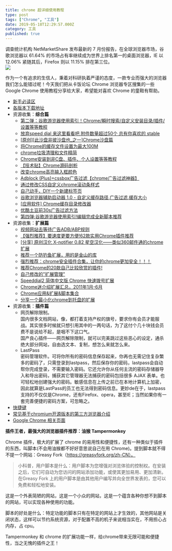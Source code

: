 ```yaml
---
title: chrome 超详细使用教程
type: post
tags: ["Chrome", "工具"]
date: 2019-05-18T12:29:57.000Z
category: 工具
published: true
---
```


调查统计机构 NetMarketShare 发布最新的 7 月份报告，在全球浏览器市场，谷歌浏览器以 61.64% 的市场占有率继续成为世界上排名第一的桌面浏览器，IE 以 12.06% 紧随其后，Firefox 则以 11.15% 排在第三位。<br />![](https://qiniu.bioinit.com/yuque/0/2019/png/126032/1558182611078-9f867c81-07f5-4371-aa58-71fa4a55b533.png#align=left&display=inline&height=782&originHeight=782&originWidth=776&size=0&status=done&width=776)

作为一个有追求的生信人，秉着对科研执着严谨的态度，一款专业而强大的浏览器我们怎么能错过呢！今天我们把从卡饭论坛 Chrome 浏览器专区搜集的一些 Google Chrome 使用教程分享给大家，希望能对喜欢 Chrome 的童鞋有帮助。

- [新手必读区](https://bbs.kafan.cn/forum.php?mod=viewthread&tid=984403&page=1#pid191955358)
- [各版本下载地址](https://bbs.kafan.cn/forum.php?mod=viewthread&tid=984403&page=1#pid19195543)
- 资源收集：**综合篇**
  - [第二弹：谷歌游览器使用索引！Chrome/瞬时搜索/自定义安装目录/插件/设置等等教程](http://bbs.kafan.cn/thread-840991-1-1.html)
  - [放弃speed dial 来这里看看吧 附件数量超过50个 总有你喜欢的 stable](http://bbs.kafan.cn/thread-929554-1-1.html)
  - [[原创][此沙盘非彼沙盘也_之一]Chrome沙盘篇](http://bbs.kafan.cn/thread-858761-1-1.html)
  - [将Chrome的缓存文件设置为最大100M](http://bbs.kafan.cn/thread-866484-1-1.html)
  - [chrome垃圾清理和文件精简](http://bbs.kafan.cn/thread-863479-1-1.html)
  - [Chrome安装到非C盘、插件、个人设置等等教程](http://bbs.kafan.cn/thread-865588-1-1.html)
  - [【技术贴】Chrome源码剖析](http://bbs.kafan.cn/thread-716167-1-1.html)
  - [改变chrome高亮输入框颜色](http://bbs.kafan.cn/thread-766877-1-1.html)
  - [Adblock (Plus)+cssbox广告过滤【chrome广告过滤神器】](http://bbs.kafan.cn/thread-803683-1-1.html)
  - [通过修改CSS自定义chrome滚动条样式](http://bbs.kafan.cn/thread-1041710-1-1.html)
  - [自己动手，DIY一个新建标签页](http://bbs.kafan.cn/forum.php?mod=viewthread&tid=1046868)
  - [谷歌浏览器辅助启动器 1.0 - 自定义缓存路径,广告过滤,缓存大小](http://bbs.kafan.cn/thread-1073040-1-1.html)
  - [[应用软件] Chrome缓存目录修改器](http://bbs.kafan.cn/thread-1072463-1-1.html)
  - [优酷土豆前30s广告过滤方法](http://bbs.kafan.cn/thread-1029738-1-1.html)
  - [第四弹:谷歌游览器使用索引!编辑完成全新脚本推荐](http://bbs.kafan.cn/thread-1092697-1-1.html)
- 资源收集：**扩展篇**
  - [视频网站去等待广告ADB/ABP规则](http://bbs.kafan.cn/thread-1020949-1-1.html)
  - [【强烈推荐】要速度更要方便!62款实用Chrome插件推荐](http://bbs.kafan.cn/thread-644937-1-1.html)
  - [[分享] 原创汉化 X-notifier 0.82 星空汉化——类似360邮件通的chrome扩展](http://bbs.kafan.cn/thread-1005404-1-1.html)
  - [推荐一个防钓鱼扩展，用的是金山的库](http://bbs.kafan.cn/thread-1002916-1-1.html)
  - [强烈推荐：chrome安全插件合集，让你的chrome更加安全！！！](http://bbs.kafan.cn/thread-957029-1-1.html)
  - [推荐Chrome的20款自己比较欣赏的插件!](http://bbs.kafan.cn/thread-893054-1-1.html)
  - [自己修改的"扩展管理"](http://bbs.kafan.cn/thread-889525-1-1.html)
  - [Speeddial2 简体中文版 Chrome 快速拨号扩展](http://bbs.kafan.cn/thread-1007004-1-1.html)
  - [Chrome迷介绍扩展汇总，2011年1月-6月](http://bbs.kafan.cn/thread-1011199-1-1.html)
  - [Chrome应用&扩展&脚本集合](http://bbs.kafan.cn/thread-1040672-1-1.html)
  - [分享一个最小化chrome到托盘的扩展](http://bbs.kafan.cn/thread-1084630-1-1.html)
- 资源收集：**插件篇**
  - 网页解除限制。<br />
国内很多文档网站，像，都打着支持产权的旗号，要求你有会员才能服战。其实很多时候就只想引用其中的一两句话，为了这付个几十块钱会员费不是说给不起，是咽不下这口气。<br />
国产良心插件——网页解除限制，就可以完美跳过这些恶心的设定，通杀绝大部分网站，自由选文本、复制，想怎么来就怎么来。
  - LastPass<br />
密码管理软件。可将你所有的密码信息保存起来，你再也无需记住复杂繁多的密码了，只需登录到lastpass，然后保存你的密码，lastpass会自动帮你完成登录，不需要输入密码。它还允许你从任何主流的密码存储器导入和导出密码，捕获其它管理器无法捕获的密码包括很多 AJAX 表单。也可轻松地创建强大的密码。敏感信息在上传之前已在本地计算机上加密，因此就算是LastPass的员工也无法得到密码信息。更妙de在于，lastpass支持的不仅仅是Chrome，还有Firefox、opera，甚至IE；当然如果你有一套完善便捷的密码方案，可忽略之。
- [快捷键](http://bbs.kafan.cn/forum.php?mod=redirect&goto=findpost&ptid=984403&pid=19195849&fromuid=487958)
- [常见基于chromium开源版本的第三方浏览器介绍](http://bbs.kafan.cn/forum.php?mod=redirect&goto=findpost&ptid=984403&pid=19195861&fromuid=487958)
- [Google Chrome 相关页面](http://bbs.kafan.cn/forum.php?mod=redirect&goto=findpost&ptid=984403&pid=19195865&fromuid=487958)


**插件王者，最强大的浏览器插件推荐：油猴 Tampermonkey**

Chrome 插件，极大的扩展了 chrome 的易用性和便捷性，还有一种类似于插件的东西，叫脚本(不会用油猴都不好好意思说自己在用 Chrome)。提到脚本就不得不提一个网站：Greasy Fork（https://greasyfork.org/zh-CN）。

> 小科普，用户脚本是什么：用户脚本为您增强对浏览体验的控制权。在安装之后，它们可自动为您访问的网站添加功能，或使其更加易用、更加清新。在Greasy Fork 上的用户脚本是由其他用户编写并向全世界发表的，您可以免费和轻松地安装。


这是一个外表简陋的网站，这是一个小众的网站，这是一个蕴含各种你想不到脚本的网站，可以实现各种使用的功能。

脚本的好处是什么：特定功能的脚本只有在特定的网站上才生效的，其他网站是关闭状态，这样可以节约系统资源，对于配置不高的机子来说相当实在，不用担心占内存，占 cpu。

Tampermonkey 和 chrome 的扩展功能一样，给chrome带来无限可能和便捷性，当之无愧的插件之王！
